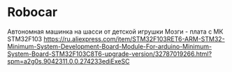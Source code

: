 # Robocar
Автономная машинка на шасси от детской игрушки
Мозги - плата с МК STM32F103  https://ru.aliexpress.com/item/STM32F103RET6-ARM-STM32-Minimum-System-Development-Board-Module-For-arduino-Minimum-System-Board-STM32F103C8T6-upgrade-version/32787019266.html?spm=a2g0s.9042311.0.0.274233ediExeSC
